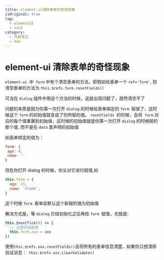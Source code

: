 ```yaml
---
title: element-ui清除表单的奇怪现象
isOriginal: true
tag:
  - elementUI
  - vue2
category:
  - 开发笔记
  - Vue
---
```


# element-ui 清除表单的奇怪现象

`element-ui `中` form` 中有个清空表单的方法，即假如给表单一个 `ref='form'`, 则清空表单的方法为 `this.$refs.form.resetFields()`

可当在 `dialog` 组件中用这个方法的时候，这就出现问题了，居然清空不了

问题的本质是因为你第一次打开 `dialog` 的时候给表单绑定的 `form `赋值了，这时候这个 `form` 的初始值就变成了你所赋的值。 `resetFields `的时候，会将` form` 对应的每个值重置到初始值，这时候的初始值就是你第一次打开 `dialog` 的时候赋的那个值, 而不是在 `data` 里声明的初始值

如表单绑定的值为：

```js
form: {
 age: 0,
 name: ''
}
```

但在你打开 dialog 的时候，你又对它进行赋值,如

```js
this.form = {
  age: 23,
  name: 'frank',
}
```

这个时候 `form `表单会默认这个新赋的值为初始值

解决方式是，等 `dialog` 已经初始化之后再给 `form `赋值，也就是:

```js
this.$nextTick(() => {
  // 这里开始赋值
  this.form.xxx = xxx
})
```

使用`this.$refs.xxx.resetFields()`会将所有的表单信息清楚，如果你只想清除验证消息：` this.$refs.xxx.clearValidate()`
